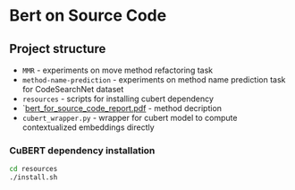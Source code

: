 # Bert on Source Code

## Project structure
* `MMR` - experiments on move method refactoring task
* `method-name-prediction` - experiments on method name prediction task for CodeSearchNet dataset
* `resources` - scripts for installing cubert dependency
* `[bert_for_source_code_report.pdf](../blob/master/bert_for_source_code_report.pdf) - method decription
* `cubert_wrapper.py` - wrapper for cubert model to compute contextualized embeddings directly 

### CuBERT dependency installation

```bash
cd resources
./install.sh
```



